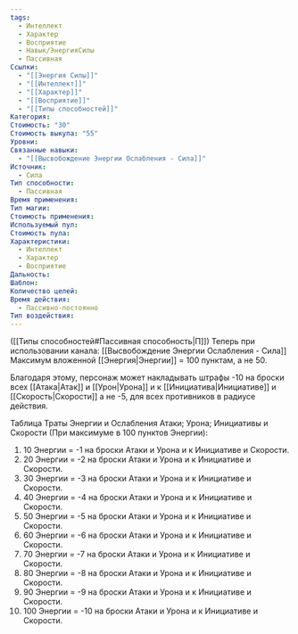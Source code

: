 ```yaml
---
tags:
  - Интеллект
  - Характер
  - Восприятие
  - Навык/ЭнергияСилы
  - Пассивная
Ссылки:
  - "[[Энергия Силы]]"
  - "[[Интеллект]]"
  - "[[Характер]]"
  - "[[Восприятие]]"
  - "[[Типы способностей]]"
Категория: 
Стоимость: "30"
Стоимость выкупа: "55"
Уровни: 
Связанные навыки:
  - "[[Высвобождение Энергии Ослабления - Сила]]"
Источник:
  - Сила
Тип способности:
  - Пассивная
Время применения: 
Тип магии: 
Стоимость применения: 
Используемый пул: 
Стоимость пула: 
Характеристики:
  - Интеллект
  - Характер
  - Восприятие
Дальность: 
Шаблон: 
Количество целей: 
Время действия:
  - Пассивно-постоянно
Тип воздействия:
---
```

([[Типы способностей#Пассивная способность|П]]) Теперь при использовании канала: [[Высвобождение Энергии Ослабления - Сила]] Максимум вложенной [[Энергия|Энергии]] = 100 пунктам, а не 50.

Благодаря этому, персонаж может накладывать штрафы -10 на броски всех [[Атака|Атак]] и [[Урон|Урона]] и к [[Инициатива|Инициативе]] и [[Скорость|Скорости]]  а не -5, для всех противников в радиусе действия. 

Таблица Траты Энергии и Ослабления Атаки; Урона; Инициативы и Скорости
(При максимуме в 100 пунктов Энергии):

1. 10 Энергии = -1 на броски Атаки и Урона и к Инициативе и Скорости.
2. 20 Энергии = -2 на броски Атаки и Урона и к Инициативе и Скорости.
3. 30 Энергии = -3 на броски Атаки и Урона и к Инициативе и Скорости.
4. 40 Энергии = -4 на броски Атаки и Урона и к Инициативе и Скорости. 
5. 50 Энергии = -5 на броски Атаки и Урона и к Инициативе и Скорости.
6. 60 Энергии = -6 на броски Атаки и Урона и к Инициативе и Скорости.
7. 70 Энергии = -7 на броски Атаки и Урона и к Инициативе и Скорости.
8. 80 Энергии = -8 на броски Атаки и Урона и к Инициативе и Скорости.
9. 90 Энергии = -9 на броски Атаки и Урона и к Инициативе и Скорости.
10. 100 Энергии = -10 на броски Атаки и Урона и к Инициативе и Скорости.